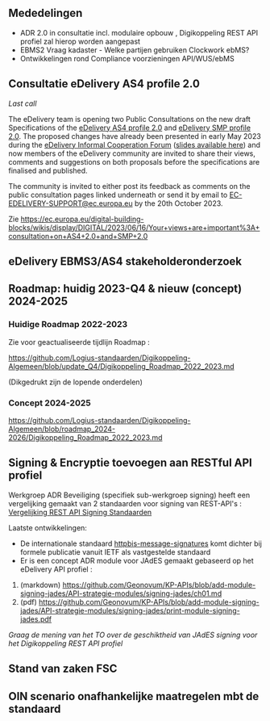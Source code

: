 
## Mededelingen

- ADR 2.0 in consultatie incl. modulaire opbouw , Digikoppeling REST API profiel zal hierop worden aangepast
- EBMS2 Vraag kadaster - Welke partijen gebruiken Clockwork ebMS?
-  Ontwikkelingen rond Compliance voorzieningen API/WUS/ebMS 


## Consultatie eDelivery AS4 profile 2.0                        

_Last call_

The eDelivery team is opening two Public Consultations on the new draft Specifications of the [eDelivery AS4 profile 2.0](https://ec.europa.eu/digital-building-blocks/wikis/x/NabXGw) and [eDelivery SMP profile 2.0](https://ec.europa.eu/digital-building-blocks/wikis/x/xqfXGw). The proposed changes have already been presented in early May 2023 during the [eDelivery Informal Cooperation Forum](https://ec.europa.eu/digital-building-blocks/wikis/x/Wi7ZJw) ([slides available here](https://europa.eu/!q6vcQG)) and now members of the eDelivery community are invited to share their views, comments and suggestions on both proposals before the specifications are finalised and published.  

The community is invited to either post its feedback as comments on the public consultation pages linked underneath or send it by email to EC-EDELIVERY-SUPPORT@ec.europa.eu by the 20th October 2023.

Zie https://ec.europa.eu/digital-building-blocks/wikis/display/DIGITAL/2023/06/16/Your+views+are+important%3A+consultation+on+AS4+2.0+and+SMP+2.0

## eDelivery EBMS3/AS4 stakeholderonderzoek 

## Roadmap: huidig 2023-Q4  & nieuw (concept) 2024-2025

### Huidige Roadmap 2022-2023
Zie voor geactualiseerde tijdlijn Roadmap :

https://github.com/Logius-standaarden/Digikoppeling-Algemeen/blob/update_Q4/Digikoppeling_Roadmap_2022_2023.md

(Dikgedrukt zijn de lopende onderdelen)

### Concept 2024-2025
https://github.com/Logius-standaarden/Digikoppeling-Algemeen/blob/roadmap_2024-2026/Digikoppeling_Roadmap_2022_2023.md

## Signing & Encryptie toevoegen aan RESTful API profiel	

Werkgroep ADR Beveiliging (specifiek sub-werkgroep signing) heeft een vergelijking gemaakt van 2 standaarden voor signing van REST-API's :
[Vergelijking REST API Signing Standaarden](https://geonovum.github.io/KP-APIs/publicaties/REST_API_Signing_Standaarden)

Laatste ontwikkelingen:
* De internationale standaard [httpbis-message-signatures](https://datatracker.ietf.org/doc/draft-ietf-httpbis-message-signatures/) komt dichter bij formele publicatie vanuit IETF als vastgestelde standaard
* Er is een concept ADR module voor JAdES gemaakt gebaseerd op het eDelivery API profiel : 

1.	(markdown) https://github.com/Geonovum/KP-APIs/blob/add-module-signing-jades/API-strategie-modules/signing-jades/ch01.md
2.	(pdf) https://github.com/Geonovum/KP-APIs/blob/add-module-signing-jades/API-strategie-modules/signing-jades/print-module-signing-jades.pdf

_Graag de mening van het TO over de geschiktheid van JAdES signing voor het Digikoppeling REST API profiel_


## Stand van zaken FSC 

## OIN scenario onafhankelijke maatregelen mbt de standaard  


